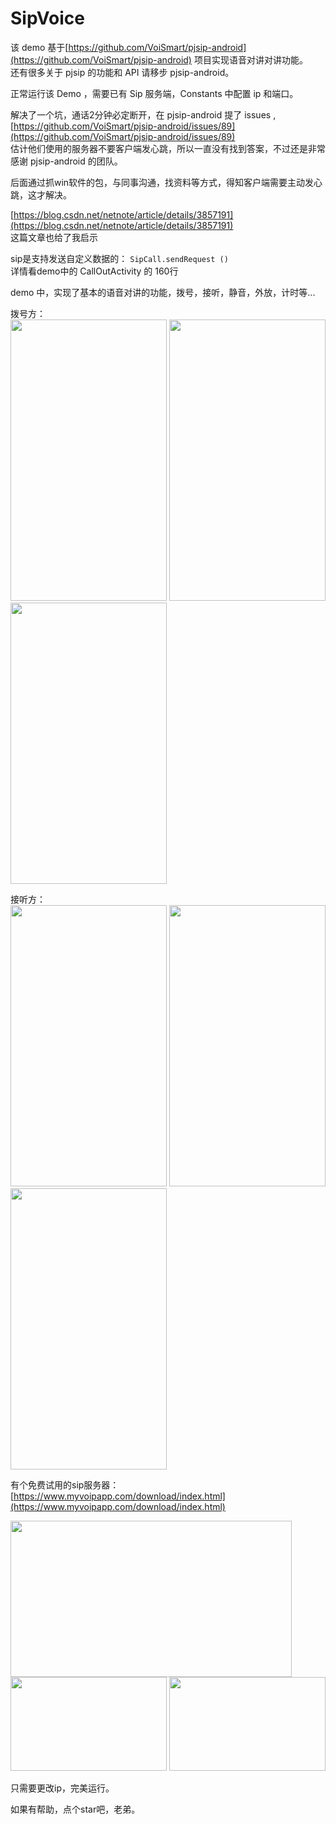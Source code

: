 # SipVoice

该 demo 基于[https://github.com/VoiSmart/pjsip-android](https://github.com/VoiSmart/pjsip-android)
项目实现语音对讲对讲功能。    
还有很多关于 pjsip 的功能和 API 请移步 pjsip-android。  
    
正常运行该 Demo ，需要已有 Sip 服务端，Constants 中配置 ip 和端口。 

解决了一个坑，通话2分钟必定断开，在 pjsip-android 提了 issues ,[https://github.com/VoiSmart/pjsip-android/issues/89](https://github.com/VoiSmart/pjsip-android/issues/89)  
估计他们使用的服务器不要客户端发心跳，所以一直没有找到答案，不过还是非常感谢 pjsip-android 的团队。

后面通过抓win软件的包，与同事沟通，找资料等方式，得知客户端需要主动发心跳，这才解决。  

[https://blog.csdn.net/netnote/article/details/3857191](https://blog.csdn.net/netnote/article/details/3857191)  
这篇文章也给了我启示  
  
sip是支持发送自定义数据的：
``
SipCall.sendRequest ()
``  
详情看demo中的 CallOutActivity 的 160行  


    
demo 中，实现了基本的语音对讲的功能，拨号，接听，静音，外放，计时等...  
  
  
拨号方：      
<img width = "250" height = "450" src="https://github.com/zhanglihow/SipVoice/blob/master/img/callout_1.png?raw=true" />
<img width = "250" height = "450" src="https://github.com/zhanglihow/SipVoice/blob/master/img/callout_2.png?raw=true" />
<img width = "250" height = "450" src="https://github.com/zhanglihow/SipVoice/blob/master/img/callout_3.png?raw=true" />


接听方：    
<img width = "250" height = "450" src="https://github.com/zhanglihow/SipVoice/blob/master/img/callin_1.png?raw=true" />
<img width = "250" height = "450" src="https://github.com/zhanglihow/SipVoice/blob/master/img/callin_2.png?raw=true" />
<img width = "250" height = "450" src="https://github.com/zhanglihow/SipVoice/blob/master/img/callin_3.png?raw=true" />

有个免费试用的sip服务器：[https://www.myvoipapp.com/download/index.html](https://www.myvoipapp.com/download/index.html)    
  
<img width = "450" height = "250" src="https://github.com/zhanglihow/SipVoice/blob/master/img/minisipserver.png?raw=true" />  
<img width = "250" height = "150" src="https://github.com/zhanglihow/SipVoice/blob/master/img/minisipserver2.png?raw=true" />
<img width = "250" height = "150" src="https://github.com/zhanglihow/SipVoice/blob/master/img/minisipserver3.png?raw=true" />
  
只需要更改ip，完美运行。  
  
  
  
  
  
如果有帮助，点个star吧，老弟。

